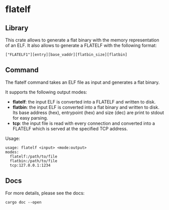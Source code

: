 # flatelf

## Library

This crate allows to generate a flat binary with the memory representation of
an ELF. It also allows to generate a FLATELF with the following format:

```text
["FLATELF1"][entry][base_vaddr][flatbin_size][flatbin]
```

## Command

The flatelf command takes an ELF file as input and generates a flat binary.

It supports the following output modes:

- **flatelf**: the input ELF is converted into a FLATELF and written to disk.
- **flatbin**: the input ELF is converted into a flat binary and written to
  disk. Its base address (hex), entrypoint (hex) and size (dec) are print to
  stdout for easy parsing.
- **tcp**: the input file is read with every connection and converted into a
  FLATELF which is served at the specified TCP address.

Usage:

```text
usage: flatelf <input> <mode:output>
modes:
  flatelf:/path/to/file
  flatbin:/path/to/file
  tcp:127.0.0.1:1234
```

## Docs

For more details, please see the docs:

```text
cargo doc --open
```
